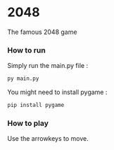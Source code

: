 # 2048
The famous 2048 game

### How to run  
Simply run the main.py file :
```bash
py main.py
```

You might need to install pygame :
```bash
pip install pygame
```

### How to play
Use the arrowkeys to move.